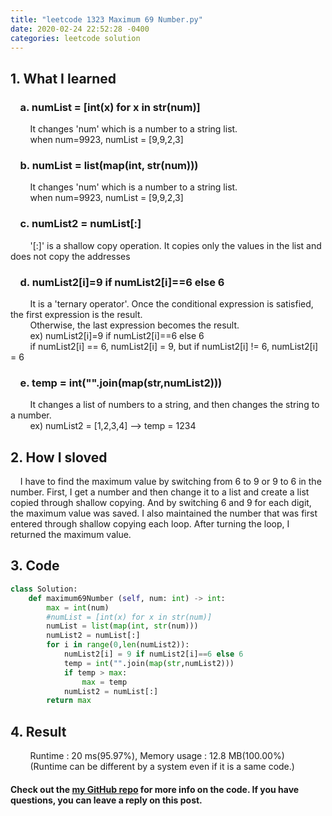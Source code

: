 ```yaml
---
title: "leetcode 1323 Maximum 69 Number.py"
date: 2020-02-24 22:52:28 -0400
categories: leetcode solution
---
```


## 1. What I learned
### &nbsp;&nbsp;&nbsp;&nbsp;a. numList = [int(x) for x in str(num)]  
&nbsp;&nbsp;&nbsp;&nbsp;&nbsp;&nbsp;&nbsp;&nbsp;It changes 'num' which is a number to a string list.  
&nbsp;&nbsp;&nbsp;&nbsp;&nbsp;&nbsp;&nbsp;&nbsp;when num=9923, numList = [9,9,2,3]

### &nbsp;&nbsp;&nbsp;&nbsp;b. numList = list(map(int, str(num))) 
&nbsp;&nbsp;&nbsp;&nbsp;&nbsp;&nbsp;&nbsp;&nbsp;It changes 'num' which is a number to a string list.  
&nbsp;&nbsp;&nbsp;&nbsp;&nbsp;&nbsp;&nbsp;&nbsp;when num=9923, numList = [9,9,2,3]

### &nbsp;&nbsp;&nbsp;&nbsp;c. numList2 = numList[:] 
&nbsp;&nbsp;&nbsp;&nbsp;&nbsp;&nbsp;&nbsp;&nbsp;'[:]' is a shallow copy operation. It copies only the values in the list and does not copy the addresses

### &nbsp;&nbsp;&nbsp;&nbsp;d. numList2[i]=9 if numList2[i]==6 else 6  
&nbsp;&nbsp;&nbsp;&nbsp;&nbsp;&nbsp;&nbsp;&nbsp;It is a 'ternary operator'. Once the conditional expression is satisfied, the first expression is the result.  
&nbsp;&nbsp;&nbsp;&nbsp;&nbsp;&nbsp;&nbsp;&nbsp;Otherwise, the last expression becomes the result.  
&nbsp;&nbsp;&nbsp;&nbsp;&nbsp;&nbsp;&nbsp;&nbsp;ex) numList2[i]=9 if numList2[i]==6 else 6  
&nbsp;&nbsp;&nbsp;&nbsp;&nbsp;&nbsp;&nbsp;&nbsp;if numList2[i] == 6, numList2[i] = 9, but if numList2[i] != 6, numList2[i] = 6

### &nbsp;&nbsp;&nbsp;&nbsp;e. temp = int("".join(map(str,numList2))) 
&nbsp;&nbsp;&nbsp;&nbsp;&nbsp;&nbsp;&nbsp;&nbsp;It changes a list of numbers to a string, and then changes the string to a number.  
&nbsp;&nbsp;&nbsp;&nbsp;&nbsp;&nbsp;&nbsp;&nbsp;ex) numList2 = [1,2,3,4] --> temp = 1234  

## 2. How I sloved
&nbsp;&nbsp;&nbsp;&nbsp;I have to find the maximum value by switching from 6 to 9 or 9 to 6 in the number. First, I get a number and then change it to a list and create a list copied through shallow copying. And by switching 6 and 9 for each digit, the maximum value was saved. I also maintained the number that was first entered through shallow copying each loop. After turning the loop, I returned the maximum value.

## 3. Code
```python
class Solution:
    def maximum69Number (self, num: int) -> int:
        max = int(num)
        #numList = [int(x) for x in str(num)]
        numList = list(map(int, str(num)))
        numList2 = numList[:]
        for i in range(0,len(numList2)):
            numList2[i] = 9 if numList2[i]==6 else 6
            temp = int("".join(map(str,numList2)))
            if temp > max:
                max = temp
            numList2 = numList[:]
        return max
```

## 4. Result
&nbsp;&nbsp;&nbsp;&nbsp;&nbsp;&nbsp;&nbsp;&nbsp;Runtime : 20 ms(95.97%), Memory usage : 12.8 MB(100.00%)  
&nbsp;&nbsp;&nbsp;&nbsp;&nbsp;&nbsp;&nbsp;&nbsp;(Runtime can be different by a system even if it is a same code.)

#### Check out the [my GitHub repo][hyuk-gh] for more info on the code. If you have questions, you can leave a reply on this post.

[hyuk-gh]:   https://github.com/dlgur1994/StudyAlgorithms/tree/master/leetcode
